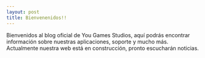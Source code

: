 ```yaml
---
layout: post
title: Bienvenenidos!!
---
```


Bienvenidos al blog oficial de You Games Studios, aquí podrás encontrar información sobre nuestras aplicaciones, soporte y mucho más. Actualmente nuestra web está en construcción, pronto escucharán noticias.
